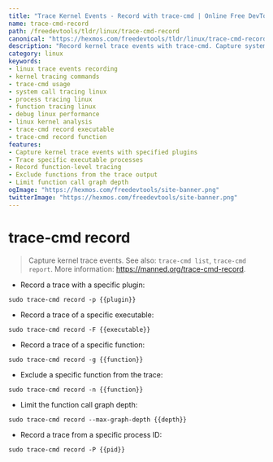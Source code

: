 ```yaml
---
title: "Trace Kernel Events - Record with trace-cmd | Online Free DevTools by Hexmos"
name: trace-cmd-record
path: /freedevtools/tldr/linux/trace-cmd-record
canonical: "https://hexmos.com/freedevtools/tldr/linux/trace-cmd-record/"
description: "Record kernel trace events with trace-cmd. Capture system activities and debug performance issues on Linux. Free online tool, no registration required."
category: linux
keywords:
- linux trace events recording
- kernel tracing commands
- trace-cmd usage
- system call tracing linux
- process tracing linux
- function tracing linux
- debug linux performance
- linux kernel analysis
- trace-cmd record executable
- trace-cmd record function
features:
- Capture kernel trace events with specified plugins
- Trace specific executable processes
- Record function-level tracing
- Exclude functions from the trace output
- Limit function call graph depth
ogImage: "https://hexmos.com/freedevtools/site-banner.png"
twitterImage: "https://hexmos.com/freedevtools/site-banner.png"
---
```


# trace-cmd record

> Capture kernel trace events.
> See also: `trace-cmd list`, `trace-cmd report`.
> More information: <https://manned.org/trace-cmd-record>.

- Record a trace with a specific plugin:

`sudo trace-cmd record -p {{plugin}}`

- Record a trace of a specific executable:

`sudo trace-cmd record -F {{executable}}`

- Record a trace of a specific function:

`sudo trace-cmd record -g {{function}}`

- Exclude a specific function from the trace:

`sudo trace-cmd record -n {{function}}`

- Limit the function call graph depth:

`sudo trace-cmd record --max-graph-depth {{depth}}`

- Record a trace from a specific process ID:

`sudo trace-cmd record -P {{pid}}`
